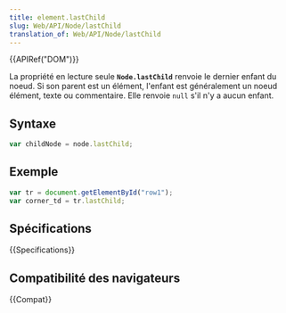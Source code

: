 ```yaml
---
title: element.lastChild
slug: Web/API/Node/lastChild
translation_of: Web/API/Node/lastChild
---
```


{{APIRef("DOM")}}

La propriété en lecture seule **`Node.lastChild`** renvoie le dernier enfant du noeud. Si son parent est un élément, l'enfant est généralement un noeud élément, texte ou commentaire. Elle renvoie `null` s'il n'y a aucun enfant.

## Syntaxe

```js
var childNode = node.lastChild;
```

## Exemple

```js
var tr = document.getElementById("row1");
var corner_td = tr.lastChild;
```

## Spécifications

{{Specifications}}

## Compatibilité des navigateurs

{{Compat}}
